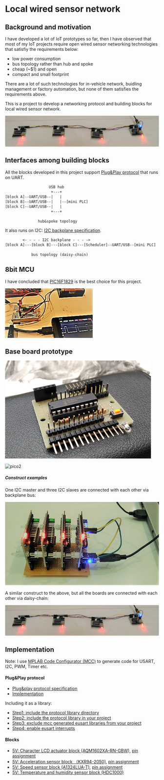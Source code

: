 # Local wired sensor network

## Background and motivation

I have developed a lot of IoT prototypes so far, then I have observed that most of my IoT projects require open wired sensor networking technologies that satisfiy the requirements below:

- low power consumption
- bus topology rather than hub and spoke
- cheap (~$1) and open
- compact and small footprint

There are a lot of such technologies for in-vehicle network, buidling management or factory automation, but none of them satisfies the requirements above.

This is a project to develop a networking protocol and building blocks for local wired sensor network.

![daisy_chain](./doc/daisy_chain.png)

## Interfaces among building blocks

All the blocks developed in this project support [Plug&Play protocol](./doc/PROTOCOL.md) that runs on UART.

```
                    USB hub
                     +---+
[block A]--UART/USB--|   |
[block B]--UART/USB--|   |--[mini PLC]
[block C]--UART/USB--|   |
                     +---+
                     
               hub&spoke topology
```

It also runs on I2C: [I2C backplane specification](./doc/I2C_BACKPLANE_SPEC.pptx).

```
        <- - - - I2C backplane - - - ->
[block A]---[block B]---[block C]---[Scheduler]--UART/USB--[mini PLC]

            bus topology (daisy-chain)
```

## 8bit MCU

I have concluded that [PIC16F1829](http://ww1.microchip.com/downloads/en/DeviceDoc/41440A.pdf) is the best choice for this project.

![pic16f1](./doc/starting_project.png)

## Base board prototype

![prototype3](./doc/prototype3.png)

![pico2](https://docs.google.com/drawings/d/1_WCC4vuPbIT2im9c337ibk5xEq9WKzrT9907IOWTCCA/pub?w=680&h=400)

##### Construct examples

One I2C master and three I2C slaves are connected with each other via backplane bus:

![compact](./doc/compact.png)

A similar construct to the above, but all the boards are connected with each other via daisy-chain:

![daisy_chain](./doc/daisy_chain.png)

## Implementation

Note: I use [MPLAB Code Configurator (MCC)](http://www.microchip.com/mplab/mplab-code-configurator) to generate code for USART, I2C, PWM, Timer etc.

#### Plug&Play protocol

- [Plug&play protocol specification](./doc/PROTOCOL.md)
- [Implementation](./mini_plc/lib/protocol.X)

Including it as a library:
- [Step1: include the protocol library directory](./doc/mcc_eusart4.png)
- [Step2: include the protocol library in your project](./doc/mcc_eusart3.png)
- [Step3: exclude mcc generated eusart libraries from your project](./doc/mcc_eusart2.png)
- [Step4: enable eusart interrupts](./doc/mcc_eusart.png)

#### Blocks

- [5V: Character LCD actuator block (AQM1602XA-RN-GBW)](./mini_plc/i2c_slave_lcd.X), [pin assignment](./doc/lcd_pin.png)
- [5V: Acceleration sensor block （KXR94-2050)](./mini_plc/i2c_slave_accel.X), [pin assignment](./doc/acceleration_pin.png)
- [5V: Speed sensor block (A1324LUA-T)](./mini_plc/i2c_slave_speed.X), [pin assignment](./doc/rotation_pin.png)
- [5V: Temperature and humidity sensor block (HDC1000)](./mini_plc/i2c_temp.X)
